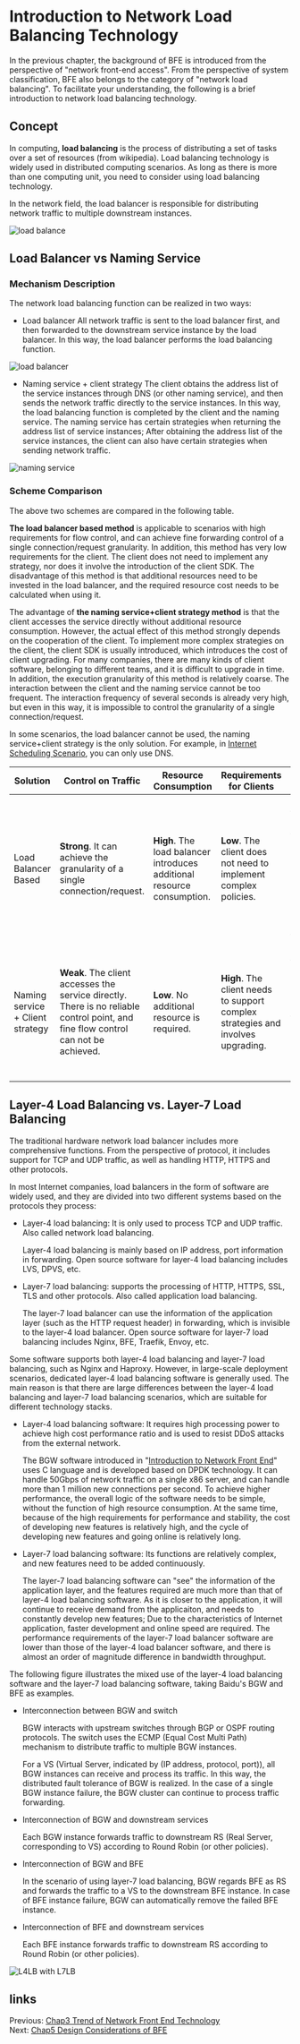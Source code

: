 # Introduction to Network Load Balancing Technology

In the previous chapter, the background of BFE is introduced from the perspective of "network front-end access". From the perspective of system classification, BFE also belongs to the category of "network load balancing". To facilitate your understanding, the following is a brief introduction to network load balancing technology.

## Concept

In computing, **load balancing** is the process of distributing a set of tasks over a set of resources (from wikipedia). Load balancing technology is widely used in distributed computing scenarios. As long as there is more than one computing unit, you need to consider using load balancing technology.

In the network field, the load balancer is responsible for distributing network traffic to multiple downstream instances.



![load balance](./load_balance.png)

## Load Balancer vs Naming Service

### Mechanism Description

The network load balancing function can be realized in two ways:

+ Load balancer
  All network traffic is sent to the load balancer first, and then forwarded to the downstream service instance by the load balancer.
  In this way, the load balancer performs the load balancing function.

![load balancer](./load_balancer.png)

+ Naming service + client strategy
The client obtains the address list of the service instances through DNS (or other naming service), and then sends the network traffic directly to the service instances.
  In this way, the load balancing function is completed by the client and the naming service. The naming service has certain strategies when returning the address list of service instances; After obtaining the address list of the service instances, the client can also have certain strategies when sending network traffic.


![naming service](./naming_service.png)

### Scheme Comparison

The above two schemes are compared in the following table.

**The load balancer based method** is applicable to scenarios with high requirements for flow control, and can achieve fine forwarding control of a single connection/request granularity. In addition, this method has very low requirements for the client. The client does not need to implement any strategy, nor does it involve the introduction of the client SDK. The disadvantage of this method is that additional resources need to be invested in the load balancer, and the required resource cost needs to be calculated when using it.

The advantage of **the naming service+client strategy method** is that the client accesses the service directly without additional resource consumption. However, the actual effect of this method strongly depends on the cooperation of the client. To implement more complex strategies on the client, the client SDK is usually introduced, which introduces the cost of client upgrading. For many companies, there are many kinds of client software, belonging to different teams, and it is difficult to upgrade in time. In addition, the execution granularity of this method is relatively coarse. The interaction between the client and the naming service cannot be too frequent. The interaction frequency of several seconds is already very high, but even in this way, it is impossible to control the granularity of a single connection/request.

In some scenarios, the load balancer cannot be used, the naming service+client strategy is the only solution. For example, in [Internet Scheduling Scenario](../../design/gslb/gslb.md), you can only use DNS.

| Solution                         | Control on Traffic                                           | Resource Consumption                                         | Requirements for Clients                                     | Applicable Scenarios                                         |
| -------------------------------- | ------------------------------------------------------------ | ------------------------------------------------------------ | ------------------------------------------------------------ | ------------------------------------------------------------ |
| Load Balancer Based              | **Strong**. It can achieve the granularity of a single connection/request. | **High**. The load balancer introduces additional resource consumption. | **Low**. The client does not need to implement complex policies. | The overall traffic scale is small (from the perspective of load balancer resource consumption); Application scenarios require strong flow control. |
| Naming service + Client strategy | **Weak**. The client accesses the service directly. There is no reliable control point, and  fine flow control can not be achieved. | **Low**. No additional resource is required.                | **High**. The client needs to support complex strategies and involves upgrading. | The overall traffic scale is large; The application scenario requires weak flow control; Scenarios where load balancers cannot be used. |

## Layer-4 Load Balancing vs. Layer-7 Load Balancing

The traditional hardware network load balancer includes more comprehensive functions. From the perspective of protocol, it includes support for TCP and UDP traffic, as well as handling HTTP, HTTPS and other protocols.

In most Internet companies, load balancers in the form of software are widely used, and they are divided into two different systems based on the protocols they process:

+ Layer-4 load balancing: It is only used to process TCP and UDP traffic. Also called network load balancing.

  Layer-4 load balancing is mainly based on IP address, port information in forwarding.
  Open source software for layer-4 load balancing includes LVS, DPVS, etc.

+ Layer-7 load balancing: supports the processing of HTTP, HTTPS, SSL, TLS and other protocols. Also called application load balancing.

  The layer-7 load balancer can use the information of the application layer (such as the HTTP request header) in forwarding, which is invisible to the layer-4 load balancer.
  Open source software for layer-7 load balancing includes Nginx, BFE, Traefik, Envoy, etc.

Some software supports both layer-4 load balancing and layer-7 load balancing, such as Nginx and Haproxy. However, in large-scale deployment scenarios, dedicated layer-4 load balancing software is generally used. The main reason is that there are large differences between the  layer-4 load balancing and  layer-7 load balancing scenarios, which are suitable for different technology stacks.

+ Layer-4 load balancing software: It requires high processing power to achieve high cost performance ratio and is used to resist DDoS attacks from the external network.

  The BGW software introduced in "[Introduction to Network Front End](../introduction/introduction.md)" uses C language and is developed based on DPDK technology. It can handle 50Gbps of network traffic on a single x86 server, and can handle more than 1 million new connections per second. To achieve higher performance, the overall logic of the software needs to be simple, without the function of high resource consumption. At the same time, because of the high requirements for performance and stability, the cost of developing new features is relatively high, and the cycle of developing new features and going online is relatively long.

+ Layer-7 load balancing software: Its functions are relatively complex, and new features need to be added continuously.

  The layer-7 load balancing software can "see" the information of the application layer, and the features required are much more than that of layer-4 load balancing software. As it is closer to the application, it will continue to receive demand from the applicaiton, and needs to constantly develop new features; Due to the characteristics of Internet application, faster development and online speed are required. The performance requirements of the layer-7 load balancer software are lower than those of the layer-4 load balancer software, and there is almost an order of magnitude difference in bandwidth throughput.

The following figure illustrates the mixed use of the layer-4 load balancing software and the layer-7 load balancing software, taking Baidu's BGW and BFE as examples.

+ Interconnection between BGW and switch

  BGW interacts with upstream switches through BGP or OSPF routing protocols. The switch uses the ECMP (Equal Cost Multi Path) mechanism to distribute traffic to multiple BGW instances.

  For a VS (Virtual Server, indicated by (IP address, protocol, port)), all BGW instances can receive and process its traffic. In this way, the distributed fault tolerance of BGW is realized. In the case of a single BGW instance failure, the BGW cluster can continue to process traffic forwarding.

+ Interconnection of BGW and downstream services

  Each BGW instance forwards traffic to downstream RS (Real Server, corresponding to VS) according to Round Robin (or other policies).

+ Interconnection of BGW and BFE

  In the scenario of using layer-7 load balancing, BGW regards BFE as RS and forwards the traffic to a VS to the downstream BFE instance. In case of BFE instance failure, BGW can automatically remove the failed BFE instance.

+ Interconnection of BFE and downstream services

  Each BFE instance forwards traffic to downstream RS according to Round Robin (or other policies).

![L4LB with L7LB](./L4LB_with_L7LB.png)




## links
Previous: [Chap3 Trend of Network Front End Technology](../../../en_us/frontend_principle/trend/trend.md)  
Next: [Chap5 Design Considerations of BFE](../../../en_us/design/ideas/ideas.md)

